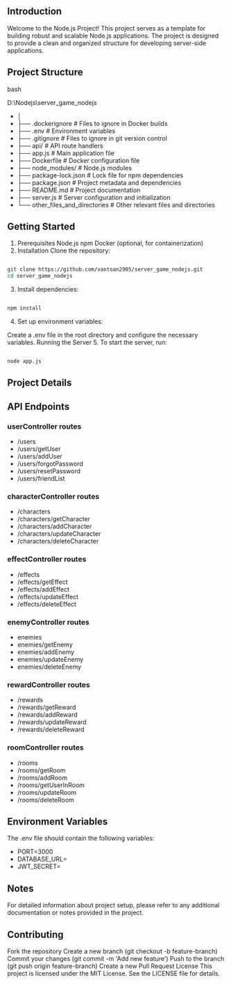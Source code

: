 ## Introduction
Welcome to the Node.js Project! This project serves as a template for building robust and scalable Node.js applications. The project is designed to provide a clean and organized structure for developing server-side applications.

## Project Structure
bash

D:\Nodejs\server_game_nodejs
- │
- ├── .dockerignore          # Files to ignore in Docker builds
- ├── .env                   # Environment variables
- ├── .gitignore             # Files to ignore in git version control
- ├── api/                   # API route handlers
- ├── app.js                 # Main application file
- ├── Dockerfile             # Docker configuration file
- ├── node_modules/          # Node.js modules
- ├── package-lock.json      # Lock file for npm dependencies
- ├── package.json           # Project metadata and dependencies
- ├── README.md              # Project documentation
- ├── server.js              # Server configuration and initialization
- └── other_files_and_directories  # Other relevant files and directories
## Getting Started
1. Prerequisites
Node.js
npm
Docker (optional, for containerization)
2. Installation
Clone the repository:

```bash

git clone https://github.com/vantoan2905/server_game_nodejs.git
cd server_game_nodejs
```
3. Install dependencies:
```bash

npm install
```
4. Set up environment variables:

Create a .env file in the root directory and configure the necessary variables.
Running the Server
5. To start the server, run:

```bash

node app.js
```

## Project Details
## API Endpoints
### userController routes
- /users
- /users/getUser
- /users/addUser
- /users/forgotPassword
- /users/resetPassword
- /users/friendList

### characterController routes
- /characters
- /characters/getCharacter
- /characters/addCharacter
- /characters/updateCharacter
- /characters/deleteCharacter

### effectController routes
- /effects
- /effects/getEffect
- /effects/addEffect
- /effects/updateEffect
- /effects/deleteEffect

### enemyController routes
- enemies
- enemies/getEnemy
- enemies/addEnemy
- enemies/updateEnemy
- enemies/deleteEnemy

### rewardController routes
- /rewards
- /rewards/getReward
- /rewards/addReward
- /rewards/updateReward
- /rewards/deleteReward


### roomController routes
- /rooms
- /rooms/getRoom
- /rooms/addRoom
- /rooms/getUserInRoom
- /rooms/updateRoom
- /rooms/deleteRoom

## Environment Variables
The .env file should contain the following variables:


- PORT=3000
- DATABASE_URL=
- JWT_SECRET=

## Notes
For detailed information about project setup, please refer to any additional documentation or notes provided in the project.

## Contributing
Fork the repository
Create a new branch (git checkout -b feature-branch)
Commit your changes (git commit -m 'Add new feature')
Push to the branch (git push origin feature-branch)
Create a new Pull Request
License
This project is licensed under the MIT License. See the LICENSE file for details.